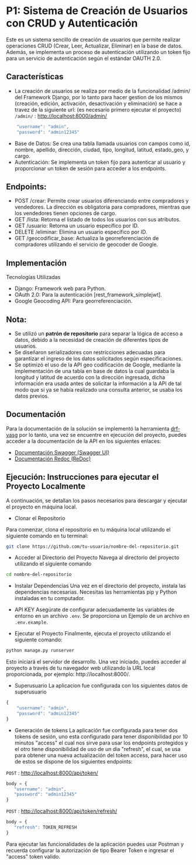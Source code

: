 # P1: Sistema de Creación de Usuarios con CRUD y Autenticación

Este es un sistema sencillo de creación de usuarios que permite realizar operaciones CRUD (Crear, Leer, Actualizar, Eliminar) en la base de datos. Además, se implementa un proceso de autenticación utilizando un token fijo para un servicio de autenticación según el estándar OAUTH 2.0.

## Características
- La creación de usuarios se realiza por medio de la funcionalidad /admin/ del Framework Django, por lo tanto para hacer gestion de los mismos (creación, edición, activación, desactivación y eliminación) se hace a travez de la siguiente url: (es necesario primero ejecutar el proyecto)
   `/admin/` : <http://localhost:8000/admin/>
```javaScript
    "username": "admin",
    "password": "admin12345"
```
  
- Base de Datos: Se crea una tabla llamada usuarios con campos como id, nombre, apellido, dirección, ciudad, tipo, longitud, latitud, estado_geo, y cargo.
- Autenticación: Se implementa un token fijo para autenticar al usuario y proporcionar un token de sesión para acceder a los endpoints.

## Endpoints:

- POST /crear: Permite crear usuarios diferenciando entre compradores y vendedores. La dirección es obligatoria para compradores, mientras que los vendedores tienen opciones de cargo.
- GET /lista: Retorna el listado de todos los usuarios con sus atributos.
- GET /usuario: Retorna un usuario específico por ID.
- DELETE /eliminar: Elimina un usuario específico por ID.
- GET /geocodificar_base: Actualiza la georreferenciación de compradores utilizando el servicio de geocoder de Google.

## Implementación
Tecnologías Utilizadas
- Django: Framework web para Python.
- OAuth 2.0: Para la autenticación [rest_framework_simplejwt].
- Google Geocoding API: Para georreferenciación.

## Nota:
- Se utilizó un **patrón de repositorio** para separar la lógica de acceso a datos, debido a la necesidad de creación de diferentes tipos de usuarios.
- Se diseñaron serializadores con restricciones adecuadas para garantizar el ingreso de los datos solicitados según especificaciones.
- Se optimizó el uso de la API geo codificación de Google, mediante la implementación de una tabla en base de datos la cual guardaba la longitud y latitud de acuerdo con la dirección ingresada, dicha información era usada antes de solicitar la información a la API de tal modo que si ya se había realizado una consulta anterior, se usaba los datos previos. 

## Documentación
Para la documentación de la solución se implementó la herramienta [drf-yasg](https://drf-yasg.readthedocs.io/en/stable/) por lo tanto, una vez se encuentre en ejecución del proyecto, puedes acceder a la documentación de la API en los siguientes enlaces:

- [Documentación Swagger (Swagger UI)](http://localhost:8000/docs/)
- [Documentación Redoc (ReDoc)](http://localhost:8000/redocs/)

## Ejecución: Instrucciones para ejecutar el Proyecto Localmente

A continuación, se detallan los pasos necesarios para descargar y ejecutar el proyecto en máquina local.

- Clonar el Repositorio

Para comenzar, clona el repositorio en tu máquina local utilizando el siguiente comando en tu terminal:

```bash
git clone https://github.com/tu-usuario/nombre-del-repositorio.git
```
- Acceder al Directorio del Proyecto
Navega al directorio del proyecto utilizando el siguiente comando

```bash
cd nombre-del-repositorio
```

- Instalar Dependencias
Una vez en el directorio del proyecto, instala las dependencias necesarias. Necesitas las herramientas pip y Python instaladas en tu computador.

- API KEY
Asegúrate de configurar adecuadamente las variables de entorno en un archivo `.env`. Se proporciona un Ejemplo de un archivo en `.env.example`.

- Ejecutar el Proyecto
Finalmente, ejecuta el proyecto utilizando el siguiente comando:

```bash
python manage.py runserver
```
Esto iniciará el servidor de desarrollo. Una vez iniciado, puedes acceder al proyecto a través de tu navegador web utilizando la URL local proporcionada, por ejemplo: http://localhost:8000/.

- Superusuario
La aplicacion fue configurada con los siguientes datos de superusuario
```javaScript
{
    "username": "admin",
    "password": "admin12345"
}
```
- Generación de tokens
La aplicación fue configurada para tener dos tokens de sesión, uno esta configurado para tener disponibilidad por 10 minutos  "access" el cual nos sirve para usar los endpoints protegidos y el otro tiene disponibilidad de uso de un dia "refresh", el cual, se usa para obtener una nueva actualización del token access, para hacer uso de estos se dispone de los siguientes endpoints:

 `POST` : <http://localhost:8000/api/token/>

 ```javaScript
body = {
    "username": "admin",
    "password": "admin12345"
}
```
 
 `POST` : <http://localhost:8000/api/token/refresh/>
 ```javaScript
body = {
    "refresh": TOKEN_REFRESH
}
```
Para ejecutar las funcionalidades de la aplicación puedes usar Postman y recuerda configurar la autorización de tipo Bearer Token e ingresar el "access" token valido.
